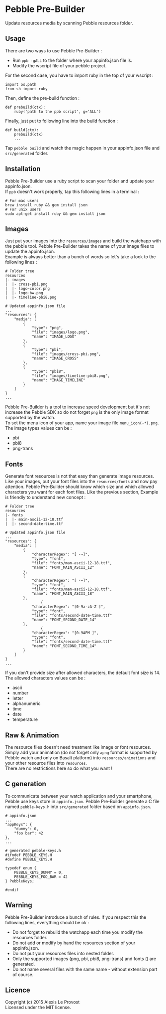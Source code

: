 # Pebble Pre-Builder

Update resources media by scanning Pebble resources folder.

## Usage

There are two ways to use Pebble Pre-Builder :

* Run `ppb -gALL` to the folder where your appinfo.json file is.
* Modify the wscript file of your pebble project. 

For the second case, you have to import ruby in the top of your wscript :

```wscript
import os.path
from sh import ruby
```

Then, define the pre-build function :

```wscript
def prebuild(ctx):
    ruby('path to the ppb script', g='ALL')
```

Finally, just put to following line into the build function :

```wscript
def build(ctx):
    prebuild(ctx)
    ...
```

Tap `pebble build` and watch the magic happen in your appinfo.json file and `src/generated` folder.
 
## Installation

Pebble Pre-Builder use a ruby script to scan your folder and update your appinfo.json.  
If `ppb` doesn't work properly, tap this following lines in a terminal :

```
# For mac users
brew install ruby && gem install json
# For unix users
sudo apt-get install ruby && gem install json
```

## Images

Just put your images into the `resources/images` and build the watchapp with the pebble tool.
Pebble Pre-Builder takes the name of your image files to update the appinfo.json.  
Example is always better than a bunch of words so let's take a look to the following lines :

```
# Folder tree
resources
|- images
|  |- cross-pbi.png
|  |- logo~color.png
|  |- logo~bw.png
|  |- timeline-pbi8.png

# Updated appinfo.json file
...
"resources": {
	"media": [
		{
			"type": "png",
			"file": "images/logo.png",
			"name": "IMAGE_LOGO"
		},
		{
			"type": "pbi",
			"file": "images/cross-pbi.png",
			"name": "IMAGE_CROSS"
		},
		{
			"type": "pbi8",
			"file": "images/timeline-pbi8.png",
			"name": "IMAGE_TIMELINE"
		}
	]
}
...
```

Pebble Pre-Builder is a tool to increase speed development but it's not increase the Pebble SDK so do not forget `png` is the only image format supported by the watch.  
To set the menu icon of your app, name your image file `menu_icon(-*).png`.  
The image types values can be :

* pbi
* pbi8
* png-trans

## Fonts

Generate font resources is not that easy than generate image resources.
Like your images, put your font files into the `resources/fonts` and now pay attention.
Pebble Pre-Builder should know which size and which allowed characters you want for each font files.
Like the previous section, Example is friendly to understand new concept :

```
# Folder tree
resources
|- fonts
|  |- main-ascii-12-18.ttf
|  |- second-date-time.ttf

# Updated appinfo.json file
...
"resources": {
	"media": [
		{
		    "characterRegex": "[ -~]",
			"type": "font",
			"file": "fonts/man-ascii-12-18.ttf",
			"name": "FONT_MAIN_ASCII_12"
		},
		{
		    "characterRegex": "[ -~]",
			"type": "font",
			"file": "fonts/man-ascii-12-18.ttf",
			"name": "FONT_MAIN_ASCII_18"
		},
				{
		    "characterRegex": "[0-9a-zA-Z ]",
			"type": "font",
			"file": "fonts/second-date-time.ttf"
			"name": "FONT_SECOND_DATE_14"
		},
				{
		    "characterRegex": "[0-9APM ]",
			"type": "font",
			"file": "fonts/second-date-time.ttf"
			"name": "FONT_SECOND_TIME_14"
		}
	]
}
...
```

If you don't provide size after allowed characters, the default font size is 14.  
The allowed characters values can be :

* ascii
* number
* letter
* alphanumeric
* time 
* date
* temperature

## Raw & Animation

The resource files doesn't need treatment like image or font resources.  
Simply add your animation (do not forget only `apng` format is supported by Pebble watch and only on Basalt platform) into `resources/animations` and your other resource files into `resources`.  
There are no restrictions here so do what you want !

## C generation

To communicate between your watch application and your smartphone, Pebble use keys store in `appinfo.json`.
Pebble Pre-Builder generate a C file named `pebble-keys.h` into `src/generated` folder based on `appinfo.json`.

```
# appinfo.json
...
"appKeys": {
    "dummy": 0,
    "foo bar": 42 
},
...

# generated pebble-keys.h
#ifndef PEBBLE_KEYS.H
#define PEBBLE_KEYS.H

typedef enum {
    PEBBLE_KEYS_DUMMY = 0,
    PEBBLE_KEYS_FOO_BAR = 42
} PebbleKeys;

#endif

```

## Warning

Pebble Pre-Builder introduce a bunch of rules. If you respect this  the following lines, everything should be ok :

* Do not forget to rebuild the watchapp each time you modify the resources folder.  
* Do not add or modify by hand the resources section of your appinfo.json.  
* Do not put your resources files into nested folder.  
* Only the supported images (png, pbi, pbi8, png-trans) and fonts () are generated.
* Do not name several files with the same name - without extension part of course.

## Licence

Copyright (c) 2015 Alexis Le Provost  
Licensed under the MIT license.